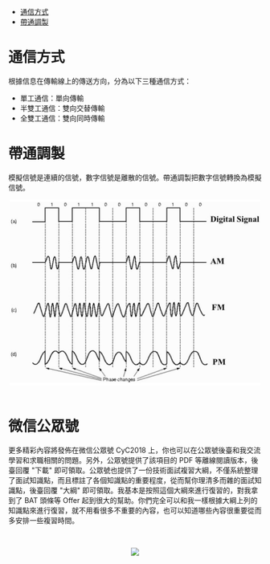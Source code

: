 <!-- GFM-TOC -->
* [通信方式](#通信方式)
* [帶通調製](#帶通調製)
<!-- GFM-TOC -->


# 通信方式

根據信息在傳輸線上的傳送方向，分為以下三種通信方式：

- 單工通信：單向傳輸
- 半雙工通信：雙向交替傳輸
- 全雙工通信：雙向同時傳輸

# 帶通調製

模擬信號是連續的信號，數字信號是離散的信號。帶通調製把數字信號轉換為模擬信號。

<div align="center"> <img src="pics/c34f4503-f62c-4043-9dc6-3e03288657df.jpg" width="500"/> </div><br>





# 微信公眾號


更多精彩內容將發佈在微信公眾號 CyC2018 上，你也可以在公眾號後臺和我交流學習和求職相關的問題。另外，公眾號提供了該項目的 PDF 等離線閱讀版本，後臺回覆 "下載" 即可領取。公眾號也提供了一份技術面試複習大綱，不僅系統整理了面試知識點，而且標註了各個知識點的重要程度，從而幫你理清多而雜的面試知識點，後臺回覆 "大綱" 即可領取。我基本是按照這個大綱來進行復習的，對我拿到了 BAT 頭條等 Offer 起到很大的幫助。你們完全可以和我一樣根據大綱上列的知識點來進行復習，就不用看很多不重要的內容，也可以知道哪些內容很重要從而多安排一些複習時間。


<br><div align="center"><img width="320px" src="https://cs-notes-1256109796.cos.ap-guangzhou.myqcloud.com/other/公眾號海報6.png"></img></div>
